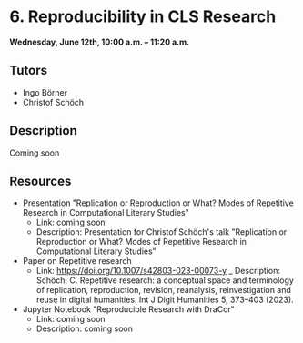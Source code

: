 # 6. Reproducibility in CLS Research

**Wednesday, June 12th, 10:00 a.m. – 11:20 a.m.**

## Tutors
- Ingo Börner
- Christof Schöch

## Description 
Coming soon

## Resources
- Presentation "Replication or Reproduction or What? Modes of Repetitive Research in Computational Literary Studies"
	-  Link: coming soon
	-  Description: Presentation for Christof Schöch's talk "Replication or Reproduction or What? Modes of Repetitive Research in Computational Literary Studies"
- Paper on Repetitive research
	- Link: https://doi.org/10.1007/s42803-023-00073-y
	_ Description: Schöch, C. Repetitive research: a conceptual space and terminology of replication, reproduction, revision, reanalysis, reinvestigation and reuse in digital humanities. Int J Digit Humanities 5, 373–403 (2023). 
- Jupyter Notebook "Reproducible Research with DraCor"
	-  Link: coming soon
	-  Description: coming soon